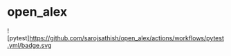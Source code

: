 # open_alex
![pytest]https://github.com/sarojsathish/open_alex/actions/workflows/pytest.yml/badge.svg <br>
